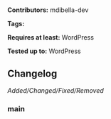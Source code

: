 # <PLUGIN-TITLE>
<PLUGIN-DESCRIPTION>

__Contributors:__ mdibella-dev

__Tags:__  

__Requires at least:__ WordPress <WORDPRESS-MINIMUM-VERSION>  

__Tested up to:__ WordPress <WORDPRESS-VERSION>  

## Changelog
*Added/Changed/Fixed/Removed*

### main
